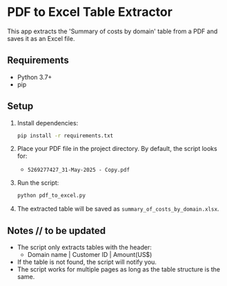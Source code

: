# PDF to Excel Table Extractor

This app extracts the 'Summary of costs by domain' table from a PDF and saves it as an Excel file.

## Requirements
- Python 3.7+
- pip

## Setup
1. Install dependencies:
   ```bash
   pip install -r requirements.txt
   ```

2. Place your PDF file in the project directory. By default, the script looks for:
   - `5269277427_31-May-2025 - Copy.pdf`

3. Run the script:
   ```bash
   python pdf_to_excel.py
   ```

4. The extracted table will be saved as `summary_of_costs_by_domain.xlsx`.

## Notes // to be updated
- The script only extracts tables with the header:
  - Domain name | Customer ID | Amount(US$)
- If the table is not found, the script will notify you.
- The script works for multiple pages as long as the table structure is the same. 
